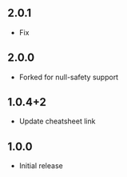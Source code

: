 ## 2.0.1
- Fix

## 2.0.0
- Forked for null-safety support

## 1.0.4+2
- Update cheatsheet link

## 1.0.0
- Initial release
